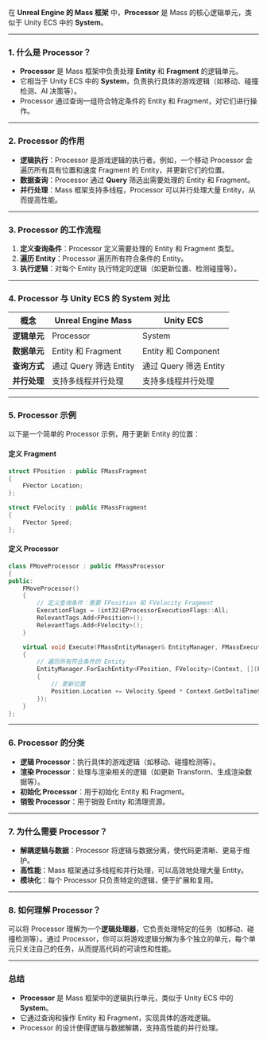 在 **Unreal Engine 的 Mass 框架** 中，**Processor** 是 Mass 的核心逻辑单元，类似于 Unity ECS 中的 **System**。

---

### **1. 什么是 Processor？**
- **Processor** 是 Mass 框架中负责处理 **Entity** 和 **Fragment** 的逻辑单元。
- 它相当于 Unity ECS 中的 **System**，负责执行具体的游戏逻辑（如移动、碰撞检测、AI 决策等）。
- Processor 通过查询一组符合特定条件的 Entity 和 Fragment，对它们进行操作。

---

### **2. Processor 的作用**
- **逻辑执行**：Processor 是游戏逻辑的执行者。例如，一个移动 Processor 会遍历所有具有位置和速度 Fragment 的 Entity，并更新它们的位置。
- **数据查询**：Processor 通过 **Query** 筛选出需要处理的 Entity 和 Fragment。
- **并行处理**：Mass 框架支持多线程，Processor 可以并行处理大量 Entity，从而提高性能。

---

### **3. Processor 的工作流程**
1. **定义查询条件**：Processor 定义需要处理的 Entity 和 Fragment 类型。
2. **遍历 Entity**：Processor 遍历所有符合条件的 Entity。
3. **执行逻辑**：对每个 Entity 执行特定的逻辑（如更新位置、检测碰撞等）。

---

### **4. Processor 与 Unity ECS 的 System 对比**
| **概念**     | **Unreal Engine Mass** | **Unity ECS**          |
| ------------ | ---------------------- | ---------------------- |
| **逻辑单元** | Processor              | System                 |
| **数据单元** | Entity 和 Fragment     | Entity 和 Component    |
| **查询方式** | 通过 Query 筛选 Entity | 通过 Query 筛选 Entity |
| **并行处理** | 支持多线程并行处理     | 支持多线程并行处理     |

---

### **5. Processor 示例**
以下是一个简单的 Processor 示例，用于更新 Entity 的位置：

#### **定义 Fragment**
```cpp
struct FPosition : public FMassFragment
{
    FVector Location;
};

struct FVelocity : public FMassFragment
{
    FVector Speed;
};
```

#### **定义 Processor**
```cpp
class FMoveProcessor : public FMassProcessor
{
public:
    FMoveProcessor()
    {
        // 定义查询条件：需要 FPosition 和 FVelocity Fragment
        ExecutionFlags = (int32)EProcessorExecutionFlags::All;
        RelevantTags.Add<FPosition>();
        RelevantTags.Add<FVelocity>();
    }

    virtual void Execute(FMassEntityManager& EntityManager, FMassExecutionContext& Context) override
    {
        // 遍历所有符合条件的 Entity
        EntityManager.ForEachEntity<FPosition, FVelocity>(Context, [](FMassEntityHandle Entity, FPosition& Position, FVelocity& Velocity)
        {
            // 更新位置
            Position.Location += Velocity.Speed * Context.GetDeltaTimeSeconds();
        });
    }
};
```

---

### **6. Processor 的分类**
- **逻辑 Processor**：执行具体的游戏逻辑（如移动、碰撞检测等）。
- **渲染 Processor**：处理与渲染相关的逻辑（如更新 Transform、生成渲染数据等）。
- **初始化 Processor**：用于初始化 Entity 和 Fragment。
- **销毁 Processor**：用于销毁 Entity 和清理资源。

---

### **7. 为什么需要 Processor？**
- **解耦逻辑与数据**：Processor 将逻辑与数据分离，使代码更清晰、更易于维护。
- **高性能**：Mass 框架通过多线程和并行处理，可以高效地处理大量 Entity。
- **模块化**：每个 Processor 只负责特定的逻辑，便于扩展和复用。

---

### **8. 如何理解 Processor？**
可以将 Processor 理解为一个**逻辑处理器**，它负责处理特定的任务（如移动、碰撞检测等）。通过 Processor，你可以将游戏逻辑分解为多个独立的单元，每个单元只关注自己的任务，从而提高代码的可读性和性能。

---

### **总结**
- **Processor** 是 Mass 框架中的逻辑执行单元，类似于 Unity ECS 中的 **System**。
- 它通过查询和操作 Entity 和 Fragment，实现具体的游戏逻辑。
- Processor 的设计使得逻辑与数据解耦，支持高性能的并行处理。

